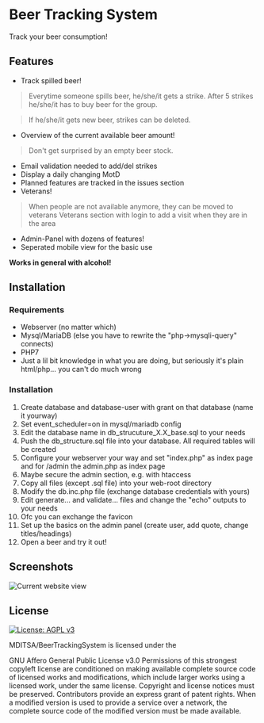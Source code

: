 # Beer Tracking System
Track your beer consumption!
## Features
- Track spilled beer!
> Everytime someone spills beer, he/she/it gets a strike. After 5 strikes he/she/it has to buy beer for the group.

> If he/she/it gets new beer, strikes can be deleted.
- Overview of the current available beer amount!
> Don't get surprised by an empty beer stock.
- Email validation needed to add/del strikes
- Display a daily changing MotD
- Planned features are tracked in the issues section
- Veterans!
> When people are not available anymore, they can be moved to veterans
> Veterans section with login to add a visit when they are in the area
- Admin-Panel with dozens of features!
- Seperated mobile view for the basic use

**Works in general with alcohol!**

## Installation
### Requirements
- Webserver (no matter which)
- Mysql/MariaDB (else you have to rewrite the "php->mysqli-query" connects)
- PHP7
- Just a lil bit knowledge in what you are doing, but seriously it's plain html/php... you can't do much wrong

### Installation
1. Create database and database-user with grant on that database (name it yourway)
2. Set event_scheduler=on in mysql/mariadb config
3. Edit the database name in db_strucuture_X.X_base.sql to your needs
4. Push the db_structure.sql file into your database. All required tables will be created
5. Configure your webserver your way and set "index.php" as index page and for /admin the admin.php as index page
6. Maybe secure the admin section, e.g. with htaccess
7. Copy all files (except .sql file) into your web-root directory
8. Modify the db.inc.php file (exchange database credentials with yours)
9. Edit generate... and validate... files and change the "echo" outputs to your needs 
10. Ofc you can exchange the favicon
11. Set up the basics on the admin panel (create user, add quote, change titles/headings)
12. Open a beer and try it out!


## Screenshots
![Current website view](https://image.prntscr.com/image/y1VPM7WmQQmHTgtqb8vv-A.png)

## License
[![License: AGPL v3](https://img.shields.io/badge/License-AGPL%20v3-blue.svg)](https://www.gnu.org/licenses/agpl-3.0)

MDITSA/BeerTrackingSystem is licensed under the

GNU Affero General Public License v3.0
Permissions of this strongest copyleft license are conditioned on making available complete source code of licensed works and modifications, which include larger works using a licensed work, under the same license. Copyright and license notices must be preserved. Contributors provide an express grant of patent rights. When a modified version is used to provide a service over a network, the complete source code of the modified version must be made available.
